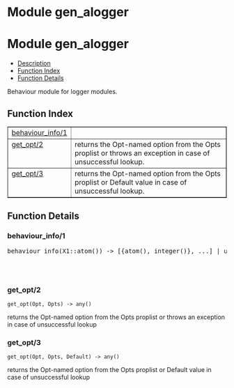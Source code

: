 Module gen_alogger
==================


<h1>Module gen_alogger</h1>

* [Description](#description)
* [Function Index](#index)
* [Function Details](#functions)



Behaviour module for logger modules.



<h2><a name="index">Function Index</a></h2>



<table width="100%" border="1" cellspacing="0" cellpadding="2" summary="function index"><tr><td valign="top"><a href="#behaviour_info-1">behaviour_info/1</a></td><td></td></tr><tr><td valign="top"><a href="#get_opt-2">get_opt/2</a></td><td>returns the Opt-named option from the Opts proplist
or throws an exception in case of unsuccessful
lookup.</td></tr><tr><td valign="top"><a href="#get_opt-3">get_opt/3</a></td><td>returns the Opt-named option from the Opts proplist
or Default value in case of unsuccessful lookup.</td></tr></table>




<h2><a name="functions">Function Details</a></h2>


<a name="behaviour_info-1"></a>

<h3>behaviour_info/1</h3>





<pre>behaviour_info(X1::atom()) -> [{atom(), integer()}, ...] | undefined</pre>
<br></br>


<a name="get_opt-2"></a>

<h3>get_opt/2</h3>





`get_opt(Opt, Opts) -> any()`



returns the Opt-named option from the Opts proplist
or throws an exception in case of unsuccessful
lookup<a name="get_opt-3"></a>

<h3>get_opt/3</h3>





`get_opt(Opt, Opts, Default) -> any()`



returns the Opt-named option from the Opts proplist
or Default value in case of unsuccessful lookup